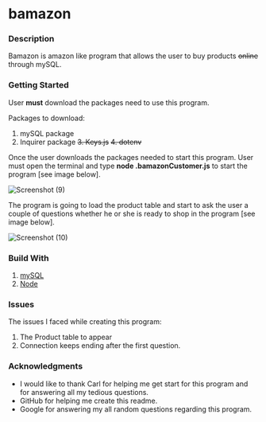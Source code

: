 # bamazon 
### Description
Bamazon is amazon like program that allows the user to buy products ~~online~~ through mySQL.

### Getting Started
User **must** download the packages need to use this program. 

Packages to download:
1. mySQL package
2. Inquirer package
~~3. Keys.js~~
~~4. dotenv~~

Once the user downloads the packages needed to start this program. User must open the terminal and type **node .bamazonCustomer.js** to start the program [see image below].

![Screenshot (9)](https://user-images.githubusercontent.com/47347463/55492377-f5bd2500-55eb-11e9-8408-3ad6a2621b70.png)

The program is going to load the product table and start to ask the user a couple of questions whether he or she is ready to shop in the program [see image below].

![Screenshot (10)](https://user-images.githubusercontent.com/47347463/55492346-eccc5380-55eb-11e9-9f01-59280e153e98.png)


### Build With
1. [mySQL](https://www.mysql.com/)
2. [Node](https://nodejs.org/en/)

### Issues
The issues I faced while creating this program:
1. The Product table to appear
2. Connection keeps ending after the first question.

### Acknowledgments
* I would like to thank Carl for helping me get start for this program and for answering all my tedious questions. 
* GitHub for helping me create this readme.
* Google for answering my all random questions regarding this program.





